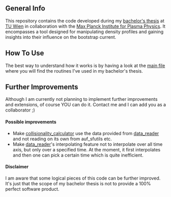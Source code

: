 ## General Info

This repository contains the code developed during my [bachelor's thesis](https://www.youtube.com/watch?v=dQw4w9WgXcQ) at [TU Wien](https://www.tuwien.at/en/) in collaboration with the [Max Planck Institute for Plasma Physics](https://www.ipp.mpg.de/en). It encompasses a tool designed for manipulating density profiles and gaining insights into their influence on the bootstrap current.

## How To Use

The best way to understand how it works is by having a look at the [main file](main.py) where you will find the routines I've used in my bachelor's thesis.

## Further Improvements

Although I am currently not planning to implement further improvements and extensions, of course YOU can do it. Contact me and I can add you as a collaborator ;)

#### Possible improvements
* Make [collisionality_calculator](collisionality_calculator.py) use the data provided from [data_reader](data_reader.py) and not reading on its own from auf_sfutils etc.
* Make [data_reader](data_reader.py)'s interpolating feature not to interpolate over all time axis, but only over a specified time. At the moment, it first interpolates and then one can pick a certain time which is quite inefficient.

#### Disclaimer

I am aware that some logical pieces of this code can be further improved. It's just that the scope of my bachelor thesis is not to provide a 100% perfect software product.
